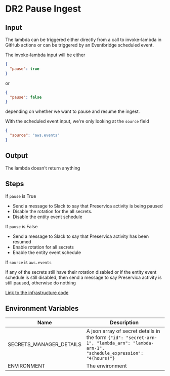 # DR2 Pause Ingest

## Input

The lambda can be triggered either directly from a call to invoke-lambda in GitHub actions or can be triggered by an
Eventbridge scheduled event.

The invoke-lambda input will be either

```json
{
  "pause": true
}
```

or

```json
{
  "pause": false
}
```

depending on whether we want to pause and resume the ingest.

With the scheduled event input, we're only looking at the `source` field

```json
{
  "source": "aws.events"
}
```

## Output

The lambda doesn't return anything

## Steps

If `pause` is True

* Send a message to Slack to say that Preservica activity is being paused
* Disable the rotation for the all secrets.
* Disable the entity event schedule

If `pause` is False

* Send a message to Slack to say that Preservica activity has been resumed
* Enable rotation for all secrets
* Enable the entity event schedule

If `source` is `aws.events`

If any of the secrets still have their rotation disabled or if the entity event schedule is still disabled,
then send a message to say Preservica activity is still paused, otherwise do nothing

[Link to the infrastructure code](https://github.com/nationalarchives/dp-terraform-environments)

## Environment Variables

| Name                    | Description                                                                                                                          |
|-------------------------|--------------------------------------------------------------------------------------------------------------------------------------|
| SECRETS_MANAGER_DETAILS | A json array of secret details in the form `{"id": "secret-arn-1", "lambda_arn": "lambda-arn-1", "schedule_expression": "4(hours)"}` |
| ENVIRONMENT             | The environment                                                                                                                      |

